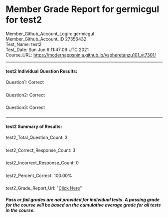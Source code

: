 # Member Grade Report for germicgul for test2  
   
Member_Github_Account_Login: germicgul  
Member_Github_Account_ID 27356432  
Test_Name: test2  
Test_Date: Sun Jun  6 11:47:09 UTC 2021  
Course_URL: https://modernappsninja.github.io/vspheretanzu101_vt7301/  
   
---  
#### test2 Individual Question Results:  
Question1: Correct  
#####  
Question2: Correct  
#####  
Question3: Correct  
#####  
---  
#### test2 Summary of Results:  
test2_Total_Question_Count: 3  
#####  
test2_Correct_Response_Count: 3  
#####  
test2_Incorrect_Response_Count: 0  
#####  
test2_Percent_Correct: 100.00%  
#####  
test2_Grade_Report_Url: "[Click Here](https://github.com/modernappsninjas/germicgul/blob/main/static/userdata/courses/vspheretanzu101_vt7301/grade_report.pr535.test2.md)"
##### Pass or fail grades are not provided for individual tests. A passing grade for the course will be based on the cumulative average grade for all tests in the course.  
